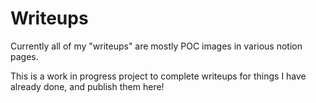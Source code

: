 # Writeups
Currently all of my "writeups" are mostly POC images in various notion pages. 

This is a work in progress project to complete writeups for things I have already done, and publish them here!
